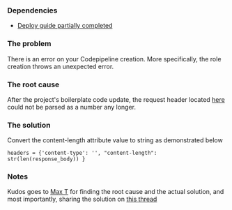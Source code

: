 ### Dependencies

* [Deploy guide partially completed](deploy.md)



### The problem

There is an error on your Codepipeline creation. More specifically, the role creation throws an unexpected error.


### The root cause

After the project's boilerplate code update, the request header located [here](https://github.com/jungleBadger/FSND-Deploy-Flask-App-to-Kubernetes-Using-EKS/blob/master/ci-cd-codepipeline.cfn.yml#L158) could not be parsed as a number any longer.


### The solution

Convert the content-length attribute value to string as demonstrated below

```
headers = {'content-type': '', "content-length": str(len(response_body)) }
```

### Notes

Kudos goes to [Max T](https://github.com/mdarkcity/FSND-Deploy-Flask-App-to-Kubernetes-Using-EKS) for finding the root cause and the actual solution, and most importantly, sharing the solution on [this thread](https://knowledge.udacity.com/questions/298434)

